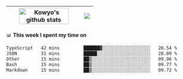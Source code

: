 | <a href="https://github.com/anuraghazra/github-readme-stats"><img width="85%" src="https://github-readme-stats.vercel.app/api?username=kowyo&show_icons=true&hide_border=true&theme=transparent" alt="Kowyo's github stats" /></a> | <a href="https://github.com/anuraghazra/github-readme-stats"><img align="center" src="https://github-readme-stats.vercel.app/api/top-langs/?username=kowyo&exclude_repo=Engineering-Competition-Robot,mobile-robot&hide=c,assembly,shaderlab,hlsl,mathematica,cmake&layout=compact&hide_border=true&theme=transparent" /></a> |
| ------------- | ------------- |

📊 **This week I spent my time on**
<!--START_SECTION:waka-->

```txt
TypeScript   42 mins         ██████▓░░░░░░░░░░░░░░░░░░   26.54 %
JSON         31 mins         █████░░░░░░░░░░░░░░░░░░░░   20.09 %
Other        15 mins         ██▒░░░░░░░░░░░░░░░░░░░░░░   09.96 %
Bash         15 mins         ██▒░░░░░░░░░░░░░░░░░░░░░░   09.77 %
Markdown     15 mins         ██▒░░░░░░░░░░░░░░░░░░░░░░   09.72 %
```

<!--END_SECTION:waka-->
